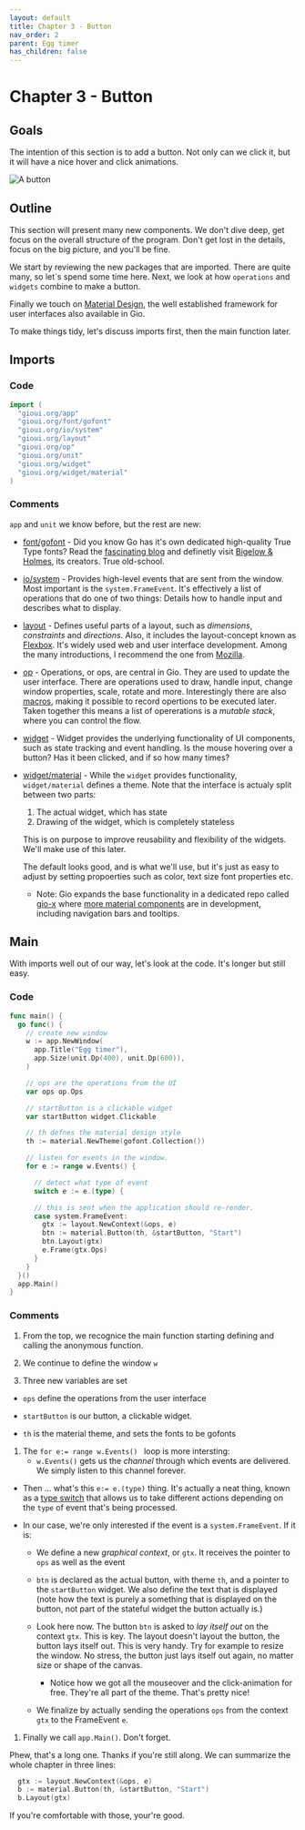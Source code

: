 ```yaml
---
layout: default
title: Chapter 3 - Button
nav_order: 2
parent: Egg timer
has_children: false 
---
```


# Chapter 3 - Button 

## Goals
The intention of this section is to add a button. Not only can we click it, but it will have a nice hover and click animations.

![A button](03_button.gif)

## Outline
This section will present many new components. We don't dive deep, get focus on the overall structure of the program. Don't get lost in the details, focus on the big picture, and you'll be fine.

We start by reviewing the new packages that are imported. There are quite many, so let´s spend some time here. Next, we look at how ```operations``` and ```widgets``` combine to make a button.

Finally we touch on [Material Design](https://material.io/), the well established framework for user interfaces also available in Gio.

To make things tidy, let's discuss imports first, then the main function later.

## Imports

### Code

```go
import (
  "gioui.org/app"
  "gioui.org/font/gofont"
  "gioui.org/io/system"
  "gioui.org/layout"
  "gioui.org/op"
  "gioui.org/unit"
  "gioui.org/widget"
  "gioui.org/widget/material"
)
```

### Comments
```app``` and ```unit``` we know before, but the rest are new:
- [font/gofont](https://pkg.go.dev/gioui.org/font/gofont) - Did you know Go has it's own dedicated high-quality True Type fonts? Read the [fascinating blog](https://blog.golang.org/go-fonts) and definetly visit [Bigelow & Holmes](https://bigelowandholmes.typepad.com), its creators. True old-school.

- [io/system](https://pkg.go.dev/gioui.org/io/system) - Provides high-level events that are sent from the window. Most important is the ```system.FrameEvent```. It's effectively a list of operations that do one of two things: Details how to handle input and describes what to display.
  
- [layout](https://pkg.go.dev/gioui.org/layout) - Defines useful parts of a layout, such as *dimensions*, *constraints* and *directions*. Also, it includes the layout-concept known as [Flexbox](https://pkg.go.dev/gioui.org/layout#Flex). It's widely used web and user interface development. Among the many introductions, I recommend the one from [Mozilla](https://developer.mozilla.org/en-US/docs/Web/CSS/CSS_Flexible_Box_Layout/Basic_Concepts_of_Flexbox). 

- [op](https://pkg.go.dev/gioui.org/op) - Operations, or ops, are central in Gio. They are used to update the user interface. There are operations used to draw, handle input, change window properties, scale, rotate and more. Interestingly there are also [macros](https://pkg.go.dev/gioui.org/op#MacroOp), making it possible to record opertions to be executed later. Taken together this means a list of opererations is a *mutable stack*, where you can control the flow.

- [widget](https://pkg.go.dev/gioui.org/widget) - Widget provides the underlying functionality of UI components, such as state tracking and event handling. Is the mouse hovering over a button? Has it been clicked, and if so how many times? 

- [widget/material](https://pkg.go.dev/gioui.org/widget/material) - While the ```widget``` provides functionality, ```widget/material``` defines a theme. Note that the interface is actualy split between two parts:
  1. The actual widget, which has state
  1. Drawing of the widget, which is completely stateless

  This is on purpose to improve reusability and flexibility of the widgets. We'll make use of this later.
  
  The default looks good, and is what we'll use, but it's just as easy to adjust by setting propoerties such as color, text size font properties etc.
  
  - Note: Gio expands the base functionality in a dedicated repo called [gio-x](https://pkg.go.dev/gioui.org/x) where [more material components](https://pkg.go.dev/gioui.org/x/component) are in development, including navigation bars and tooltips.


## Main

With imports well out of our way, let's look at the code. It's longer but still easy. 

### Code

```go
func main() {
  go func() {
    // create new window
    w := app.NewWindow(
      app.Title("Egg timer"),
      app.Size(unit.Dp(400), unit.Dp(600)),
    )

    // ops are the operations from the UI
    var ops op.Ops

    // startButton is a clickable widget
    var startButton widget.Clickable

    // th defnes the material design style
    th := material.NewTheme(gofont.Collection())

    // listen for events in the window.
    for e := range w.Events() {

      // detect what type of event
      switch e := e.(type) {

      // this is sent when the application should re-render.
      case system.FrameEvent:
        gtx := layout.NewContext(&ops, e)
        btn := material.Button(th, &startButton, "Start")
        btn.Layout(gtx)
        e.Frame(gtx.Ops)
      }
    }
  }()
  app.Main()
}
```
### Comments

1. From the top, we recognice the main function starting defining and calling the anonymous function.

1. We continue to define the window ` w ` 

1. Three new variables are set

  - ```ops``` define the operations from the user interface

  - ```startButton``` is our button, a clickable widget.
  
  - ```th``` is the material theme, and sets the fonts to be gofonts

1. The `for e:= range w.Events() ` loop is more intersting: 
    - ```w.Events()``` gets us the *channel* through which events are delivered. We simply listen to this channel forever.

  - Then ... what's this ` e:= e.(type) ` thing. It's actually a neat thing, known as a [type switch](https://tour.golang.org/methods/16) that allows us to take different actions depending on the ```type``` of event that's being processed.

  - In our case, we're only interested if the event is a ```system.FrameEvent```. If it is:
    
    - We define a new *graphical context*, or ```gtx```. It receives the pointer to ```ops``` as well as the event
    
    - ```btn``` is declared as the actual button, with theme ```th```, and a pointer to the ```startButton``` widget. We also define the text that is displayed (note how the text is purely a something that is displayed on the button, not part of the stateful widget the button actually is.)
    
    - Look here now. The button ```btn``` is asked to *lay itself out* on the context ```gtx```. This is key. The layout doesn't layout the button, the button lays itself out. This is very handy. Try for example to resize the window. No stress, the button just lays itself out again, no matter size or shape of the canvas.
    
      - Notice how we got all the mouseover and the click-animation for free. They're all part of the theme. That's pretty nice!

    - We finalize by actually sending the operations ```ops``` from the context ```gtx``` to the FrameEvent ```e```.

1. Finally we call ` app.Main() `. Don't forget.
    


Phew, that's a long one. Thanks if you're still along. We can summarize the whole chapter in three lines:

```go
  gtx := layout.NewContext(&ops, e)
  b := material.Button(th, &startButton, "Start")
  b.Layout(gtx)
```

If you're comfortable with those, your're good.

